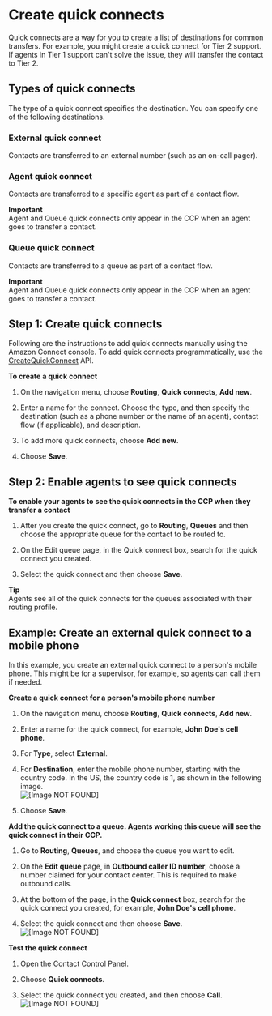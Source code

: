 # Create quick connects<a name="quick-connects"></a>

Quick connects are a way for you to create a list of destinations for common transfers\. For example, you might create a quick connect for Tier 2 support\. If agents in Tier 1 support can't solve the issue, they will transfer the contact to Tier 2\. 

## Types of quick connects<a name="quick-connect-types"></a>

The type of a quick connect specifies the destination\. You can specify one of the following destinations\.

### External quick connect<a name="external-quick-connect-type"></a>

Contacts are transferred to an external number \(such as an on\-call pager\)\. 

### Agent quick connect<a name="agent-quick-connect-type"></a>

Contacts are transferred to a specific agent as part of a contact flow\.

**Important**  
Agent and Queue quick connects only appear in the CCP when an agent goes to transfer a contact\. 

### Queue quick connect<a name="queue-quick-connect-type"></a>

Contacts are transferred to a queue as part of a contact flow\.

**Important**  
Agent and Queue quick connects only appear in the CCP when an agent goes to transfer a contact\. 

## Step 1: Create quick connects<a name="step1-create-quick-connects"></a>

 Following are the instructions to add quick connects manually using the Amazon Connect console\. To add quick connects programmatically, use the [CreateQuickConnect](https://docs.aws.amazon.com/connect/latest/APIReference/API_CreateQuickConnect.html) API\.

**To create a quick connect**

1. On the navigation menu, choose **Routing**, **Quick connects**, **Add new**\.

1. Enter a name for the connect\. Choose the type, and then specify the destination \(such as a phone number or the name of an agent\), contact flow \(if applicable\), and description\.

1. To add more quick connects, choose **Add new**\.

1. Choose **Save**\.

## Step 2: Enable agents to see quick connects<a name="step2-enable-agents-to-see-quick-connects"></a>

**To enable your agents to see the quick connects in the CCP when they transfer a contact**

1. After you create the quick connect, go to **Routing**, **Queues** and then choose the appropriate queue for the contact to be routed to\.

1. On the Edit queue page, in the Quick connect box, search for the quick connect you created\.

1. Select the quick connect and then choose **Save**\.

**Tip**  
Agents see all of the quick connects for the queues associated with their routing profile\.

## Example: Create an external quick connect to a mobile phone<a name="example-create-external-quick-connect"></a>

In this example, you create an external quick connect to a person's mobile phone\. This might be for a supervisor, for example, so agents can call them if needed\.

**Create a quick connect for a person's mobile phone number**

1. On the navigation menu, choose **Routing**, **Quick connects**, **Add new**\.

1. Enter a name for the quick connect, for example, **John Doe's cell phone**\.

1. For **Type**, select **External**\.

1. For **Destination**, enter the mobile phone number, starting with the country code\. In the US, the country code is 1, as shown in the following image\.  
![\[Image NOT FOUND\]](http://docs.aws.amazon.com/connect/latest/adminguide/images/quick-connect-johndoe.png)

1. Choose **Save**\.

**Add the quick connect to a queue\. Agents working this queue will see the quick connect in their CCP\.**

1. Go to **Routing**, **Queues**, and choose the queue you want to edit\.

1. On the **Edit queue** page, in **Outbound caller ID number**, choose a number claimed for your contact center\. This is required to make outbound calls\.

1. At the bottom of the page, in the **Quick connect** box, search for the quick connect you created, for example, **John Doe's cell phone**\.

1. Select the quick connect and then choose **Save**\.  
![\[Image NOT FOUND\]](http://docs.aws.amazon.com/connect/latest/adminguide/images/quick-connect-johndoe-queue.png)

**Test the quick connect**

1. Open the Contact Control Panel\.

1. Choose **Quick connects**\.

1. Select the quick connect you created, and then choose **Call**\.  
![\[Image NOT FOUND\]](http://docs.aws.amazon.com/connect/latest/adminguide/images/quick-connect-johndoe-call.png)